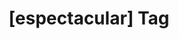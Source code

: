 ---
article_id: 0
description: List of articles under [espectacular] tag.
image: http://huntingbears.com.ve/static/img/site/mstile-310x310.png
layout: tag
slug: espectacular
title: '[espectacular] Tag'
---